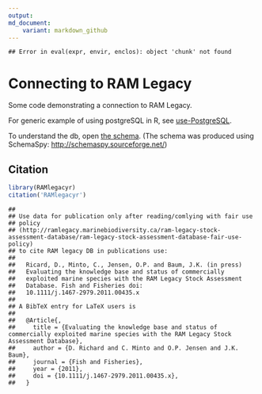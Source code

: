 ```yaml
---
output:
md_document:
    variant: markdown_github
---
```


<!-- README.md is generated from README.Rmd. Please edit that file -->


```
## Error in eval(expr, envir, enclos): object 'chunk' not found
```

# Connecting to RAM Legacy

Some code demonstrating a connection to RAM Legacy.

For generic example of using postgreSQL in R, see
[use-PostgreSQL](https://github.com/ashander/use-PostgreSQL).

To understand the db, open [the schema](https://ashander.github.io/RAMlegacyr/inst/RAMschema/).
(The schema was produced using SchemaSpy: http://schemaspy.sourceforge.net/)

## Citation


```r
library(RAMlegacyr)
citation('RAMlegacyr')
```

```
## 
## Use data for publication only after reading/comlying with fair use
## policy
## (http://ramlegacy.marinebiodiversity.ca/ram-legacy-stock-assessment-database/ram-legacy-stock-assessment-database-fair-use-policy)
## to cite RAM legacy DB in publications use:
## 
##   Ricard, D., Minto, C., Jensen, O.P. and Baum, J.K. (in press)
##   Evaluating the knowledge base and status of commercially
##   exploited marine species with the RAM Legacy Stock Assessment
##   Database. Fish and Fisheries doi:
##   10.1111/j.1467-2979.2011.00435.x
## 
## A BibTeX entry for LaTeX users is
## 
##   @Article{,
##     title = {Evaluating the knowledge base and status of commercially exploited marine species with the RAM Legacy Stock Assessment Database},
##     author = {D. Richard and C. Minto and O.P. Jensen and J.K. Baum},
##     journal = {Fish and Fisheries},
##     year = {2011},
##     doi = {10.1111/j.1467-2979.2011.00435.x},
##   }
```
